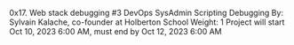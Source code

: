 0x17. Web stack debugging #3
DevOps
SysAdmin
Scripting
Debugging
 By: Sylvain Kalache, co-founder at Holberton School
 Weight: 1
 Project will start Oct 10, 2023 6:00 AM, must end by Oct 12, 2023 6:00 AM
